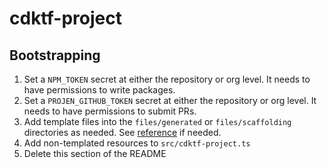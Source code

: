 # cdktf-project

## Bootstrapping
1. Set a `NPM_TOKEN` secret at either the repository or org level. It needs to have permissions to write packages.
2. Set a `PROJEN_GITHUB_TOKEN` secret at either the repository or org level. It needs to have permissions to submit PRs.
3. Add template files into the `files/generated` or `files/scaffolding` directories as needed. See [reference](https://github.com/rlmartin-projen/projen-project#adding-simple-template-files) if needed.
4. Add non-templated resources to `src/cdktf-project.ts`
5. Delete this section of the README
